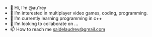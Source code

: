 - 👋 Hi, I’m @au1rey
- 👀 I’m interested in multiplayer video games, coding, programming.
- 🌱 I’m currently learning programming in c++
- 💞️ I’m looking to collaborate on ...
- 📫 How to reach me saidelaudrey@gmail.com

<!---
au1rey/au1rey is a ✨ special ✨ repository because its `README.md` (this file) appears on your GitHub profile.
You can click the Preview link to take a look at your changes.
--->
